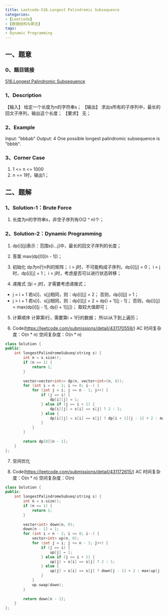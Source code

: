 ```yaml
---
title: Leetcode-516.Longest Palindromic Subsequence
categories: 
- [Leetcode]
- [数据结构与算法]
tags: 
- Dynamic Programming
---
```


## 一、题意

### 0、题目链接
[516.Longest Palindromic Subsequence](https://leetcode.com/problems/longest-palindromic-subsequence/)

### 1、Description
【输入】
给定一个长度为n的字符串s；
【输出】
求出s所有的子序列中，最长的回文子序列，输出这个长度；
【要求】
无；

### 2、Example
Input: "bbbab"
Output: 4
One possible longest palindromic subsequence is "bbbb".

<!-- more -->

### 3、Corner Case
1. 1 <= n <= 1000
2. n == 1时，输出1；

## 二、题解

### 1、Solution-1：Brute Force
1. 长度为n的字符串s，非空子序列有O(2 ^ n)个；

### 2、Solution-2：Dynamic Programming
1. dp[i][j]表示：范围s[i...j]中，最长的回文子序列的长度；

2. 答案
max(dp[0][n - 1])；

3. 初始化
dp为n行n列的矩阵；
i > j时，不可能构成子序列，dp[i][j] = 0；
i = j时，dp[i][j] = 1；
i < j时，考虑是否可以进行状态转移；

4. 递推式
当i < j时，才需要考虑递推式；
* j = i + 1
若s[i]、s[j]相同，则：dp[i][j] = 2；
否则，dp[i][j] = 1；
* j > i + 1
若s[i]、s[j]相同，则：dp[i][j] = 2 + dp[i + 1][j - 1]；
否则，dp[i][j] = max(dp[i][j - 1], dp[i + 1][j])；
取较大值即可；

5. 计算顺序
计算第i行，需要第i + 1行的数据；
所以i从下到上遍历；

6. Code(https://leetcode.com/submissions/detail/431170559/)
AC
时间复杂度：O(n * n)
空间复杂度：O(n * n)
```C++
class Solution {
public:
    int longestPalindromeSubseq(string s) {
        int n = s.size();
        if (n == 1) {
            return 1;
        }
        
        vector<vector<int>> dp(n, vector<int>(n, 0));
        for (int i = n - 1; i >= 0; i--) {
            for (int j = i; j <= n - 1; j++) {
                if (j == i) {
                    dp[i][j] = 1;
                } else if (j == i + 1) {
                    dp[i][j] = s[i] == s[j] ? 2 : 1;
                } else {
                    dp[i][j] = s[i] == s[j] ? dp[i + 1][j - 1] + 2 : max(dp[i][j - 1], dp[i + 1][j]);
                }
            }
        }
        
        return dp[0][n - 1];
    }
};
```

7. 空间优化

8. Code(https://leetcode.com/submissions/detail/431172615/)
AC
时间复杂度：O(n * n)
空间复杂度：O(n)
```C++
class Solution {
public:
    int longestPalindromeSubseq(string s) {
        int n = s.size();
        if (n == 1) {
            return 1;
        }
        
        vector<int> down(n, 0);
        down[n - 1] = 1;
        for (int i = n - 2; i >= 0; i--) {
            vector<int> up(n, 0);
            for (int j = i; j <= n - 1; j++) {
                if (j == i) {
                    up[j] = 1;
                } else if (j == i + 1) {
                    up[j] = s[i] == s[j] ? 2 : 1;
                } else {
                    up[j] = s[i] == s[j] ? down[j - 1] + 2 : max(up[j - 1], down[j]);
                }
            }
            up.swap(down);
        }
        
        return down[n - 1];
    }
};
```